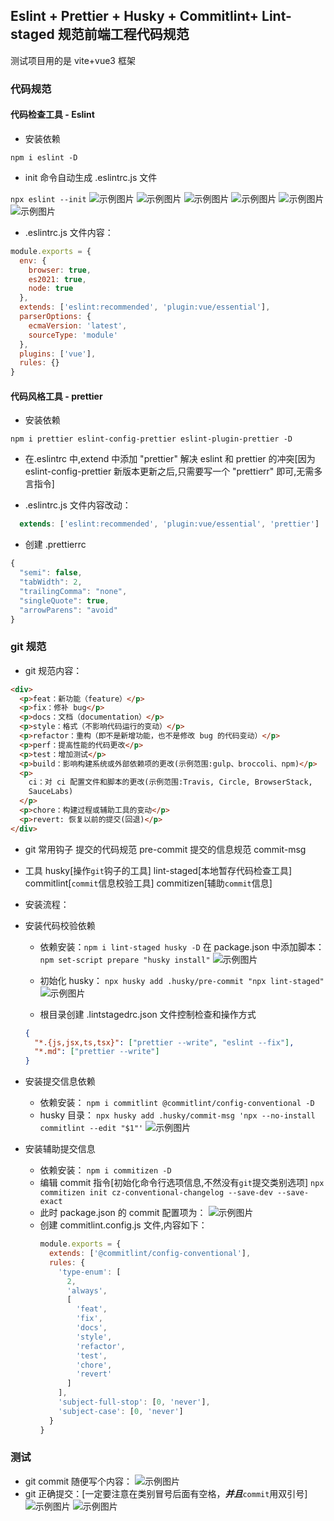 ## Eslint + Prettier + Husky + Commitlint+ Lint-staged 规范前端工程代码规范

测试项目用的是 vite+vue3 框架

### 代码规范

#### 代码检查工具 - Eslint

- 安装依赖

`npm i eslint -D`

- init 命令自动生成 .eslintrc.js 文件

`npx eslint --init`
![示例图片](https://github.com/r-falcon/lint-test/blob/main/src/assets/demo/eslint-1.png)
![示例图片](https://github.com/r-falcon/lint-test/blob/main/src/assets/demo/eslint-2.png)
![示例图片](https://github.com/r-falcon/lint-test/blob/main/src/assets/demo/eslint-3.png)
![示例图片](https://github.com/r-falcon/lint-test/blob/main/src/assets/demo/eslint-4.png)
![示例图片](https://github.com/r-falcon/lint-test/blob/main/src/assets/demo/eslint-5.png)
![示例图片](https://github.com/r-falcon/lint-test/blob/main/src/assets/demo/eslint-6.png)

- .eslintrc.js 文件内容：

```js
module.exports = {
  env: {
    browser: true,
    es2021: true,
    node: true
  },
  extends: ['eslint:recommended', 'plugin:vue/essential'],
  parserOptions: {
    ecmaVersion: 'latest',
    sourceType: 'module'
  },
  plugins: ['vue'],
  rules: {}
}
```

#### 代码风格工具 - prettier

- 安装依赖

`npm i prettier eslint-config-prettier eslint-plugin-prettier -D`

- 在.eslintrc 中,extend 中添加 "prettier" 解决 eslint 和 prettier 的冲突[因为 eslint-config-prettier 新版本更新之后,只需要写一个 "prettierr" 即可,无需多言指令]

- .eslintrc.js 文件内容改动：

```js
  extends: ['eslint:recommended', 'plugin:vue/essential', 'prettier']
```

- 创建 .prettierrc

```js
{
  "semi": false,
  "tabWidth": 2,
  "trailingComma": "none",
  "singleQuote": true,
  "arrowParens": "avoid"
}
```

### git 规范

- git 规范内容：

```html
<div>
  <p>feat：新功能（feature）</p>
  <p>fix：修补 bug</p>
  <p>docs：文档（documentation）</p>
  <p>style：格式（不影响代码运行的变动）</p>
  <p>refactor：重构（即不是新增功能，也不是修改 bug 的代码变动）</p>
  <p>perf：提高性能的代码更改</p>
  <p>test：增加测试</p>
  <p>build：影响构建系统或外部依赖项的更改(示例范围:gulp、broccoli、npm)</p>
  <p>
    ci：对 ci 配置文件和脚本的更改(示例范围:Travis, Circle, BrowserStack,
    SauceLabs)
  </p>
  <p>chore：构建过程或辅助工具的变动</p>
  <p>revert: 恢复以前的提交(回退)</p>
</div>
```

- git 常用钩子
  提交的代码规范 pre-commit
  提交的信息规范 commit-msg

- 工具
  husky[操作`git`钩子的工具]
  lint-staged[本地暂存代码检查工具]
  commitlint[`commit`信息校验工具]
  commitizen[辅助`commit`信息]

- 安装流程：

* 安装代码校验依赖

  - 依赖安装：`npm i lint-staged husky -D`
    在 package.json 中添加脚本：`npm set-script prepare "husky install"`
    ![示例图片](https://github.com/r-falcon/lint-test/blob/main/src/assets/demo/husky-1.png)

  - 初始化 husky：
    `npx husky add .husky/pre-commit "npx lint-staged"`
    ![示例图片](https://github.com/r-falcon/lint-test/blob/main/src/assets/demo/husky-2.png)

  - 根目录创建 .lintstagedrc.json 文件控制检查和操作方式

  ```json
  {
    "*.{js,jsx,ts,tsx}": ["prettier --write", "eslint --fix"],
    "*.md": ["prettier --write"]
  }
  ```

* 安装提交信息依赖

  - 依赖安装：
    `npm i commitlint @commitlint/config-conventional -D`
  - husky 目录：
    `npx husky add .husky/commit-msg 'npx --no-install commitlint --edit "$1"'`
    ![示例图片](https://github.com/r-falcon/lint-test/blob/main/src/assets/demo/husky-3.png)

* 安装辅助提交信息
  - 依赖安装：
    `npm i commitizen -D`
  - 编辑 commit 指令[初始化命令行选项信息,不然没有`git`提交类别选项]
    `npx commitizen init cz-conventional-changelog --save-dev --save-exact`
  - 此时 package.json 的 commit 配置项为：
    ![示例图片](https://github.com/r-falcon/lint-test/blob/main/src/assets/demo/husky-4.png)
  - 创建 commitlint.config.js 文件,内容如下：
    ```js
    module.exports = {
      extends: ['@commitlint/config-conventional'],
      rules: {
        'type-enum': [
          2,
          'always',
          [
            'feat',
            'fix',
            'docs',
            'style',
            'refactor',
            'test',
            'chore',
            'revert'
          ]
        ],
        'subject-full-stop': [0, 'never'],
        'subject-case': [0, 'never']
      }
    }
    ```

### 测试

- git commit 随便写个内容：
  ![示例图片](https://github.com/r-falcon/lint-test/blob/main/src/assets/demo/test-1.png)
- git 正确提交：[一定要注意在类别冒号后面有空格，***并且***`commit`用双引号]
  ![示例图片](https://github.com/r-falcon/lint-test/blob/main/src/assets/demo/test-2.png)
  ![示例图片](https://github.com/r-falcon/lint-test/blob/main/src/assets/demo/test-3.png)

